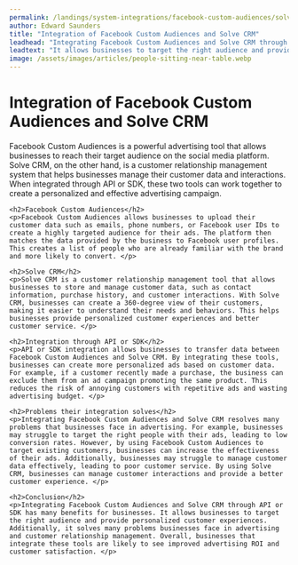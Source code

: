 ```yaml
---
permalink: /landings/system-integrations/facebook-custom-audiences/solve-crm
author: Edward Saunders
title: "Integration of Facebook Custom Audiences and Solve CRM"
leadhead: "Integrating Facebook Custom Audiences and Solve CRM through API or SDK has many benefits for businesses"
leadtext: "It allows businesses to target the right audience and provide personalized customer experiences. Additionally, it solves many problems businesses face in advertising and customer relationship management. Overall, businesses that integrate these tools are likely to see improved advertising ROI and customer satisfaction."
image: /assets/images/articles/people-sitting-near-table.webp
---
```

<div class="arttext">    <h1>Integration of Facebook Custom Audiences and Solve CRM</h1>
    <p>Facebook Custom Audiences is a powerful advertising tool that allows businesses to reach their target audience on the social media platform. Solve CRM, on the other hand, is a customer relationship management system that helps businesses manage their customer data and interactions. When integrated through API or SDK, these two tools can work together to create a personalized and effective advertising campaign. </p>

    <h2>Facebook Custom Audiences</h2>
    <p>Facebook Custom Audiences allows businesses to upload their customer data such as emails, phone numbers, or Facebook user IDs to create a highly targeted audience for their ads. The platform then matches the data provided by the business to Facebook user profiles. This creates a list of people who are already familiar with the brand and more likely to convert. </p>

    <h2>Solve CRM</h2>
    <p>Solve CRM is a customer relationship management tool that allows businesses to store and manage customer data, such as contact information, purchase history, and customer interactions. With Solve CRM, businesses can create a 360-degree view of their customers, making it easier to understand their needs and behaviors. This helps businesses provide personalized customer experiences and better customer service. </p>

    <h2>Integration through API or SDK</h2>
    <p>API or SDK integration allows businesses to transfer data between Facebook Custom Audiences and Solve CRM. By integrating these tools, businesses can create more personalized ads based on customer data. For example, if a customer recently made a purchase, the business can exclude them from an ad campaign promoting the same product. This reduces the risk of annoying customers with repetitive ads and wasting advertising budget. </p>

    <h2>Problems their integration solves</h2>
    <p>Integrating Facebook Custom Audiences and Solve CRM resolves many problems that businesses face in advertising. For example, businesses may struggle to target the right people with their ads, leading to low conversion rates. However, by using Facebook Custom Audiences to target existing customers, businesses can increase the effectiveness of their ads. Additionally, businesses may struggle to manage customer data effectively, leading to poor customer service. By using Solve CRM, businesses can manage customer interactions and provide a better customer experience. </p>

    <h2>Conclusion</h2>
    <p>Integrating Facebook Custom Audiences and Solve CRM through API or SDK has many benefits for businesses. It allows businesses to target the right audience and provide personalized customer experiences. Additionally, it solves many problems businesses face in advertising and customer relationship management. Overall, businesses that integrate these tools are likely to see improved advertising ROI and customer satisfaction. </p>
</div>